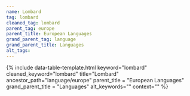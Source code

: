 ```yaml
---
name: Lombard
tag: lombard
cleaned_tag: lombard
parent_tag: europe
parent_title: European Languages
grand_parent_tag: language
grand_parent_title: Languages
alt_tags: 
---
```


{% include data-table-template.html 
  keyword="lombard" 
  cleaned_keyword="lombard" 
  title="Lombard"
  ancestor_path="language/europe" 
  parent_title = "European Languages"
  grand_parent_title = "Languages"
  alt_keywords=""
  context=""
%}

